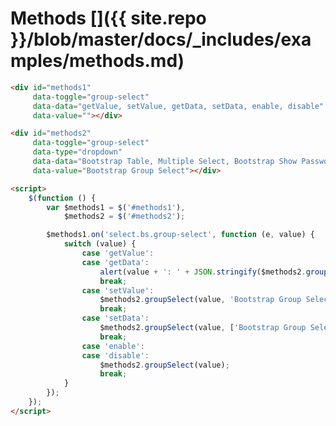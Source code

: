 # Methods []({{ site.repo }}/blob/master/docs/_includes/examples/methods.md)

<div id="methods1"
     data-toggle="group-select"
     data-data="getValue, setValue, getData, setData, enable, disable"
     data-value=""></div>

<div id="methods2"
     data-toggle="group-select"
     data-type="dropdown"
     data-data="Bootstrap Table, Multiple Select, Bootstrap Show Password, Bootstrap Group Select"
     data-value="Bootstrap Group Select"></div>

<script>
    $(function () {
        var $methods1 = $('#methods1'),
            $methods2 = $('#methods2');

        $methods1.on('select.bs.group-select', function (e, value) {
            switch (value) {
                case 'getValue':
                case 'getData':
                    alert(value + ': ' + JSON.stringify($methods2.groupSelect(value)));
                    break;
                case 'setValue':
                    $methods2.groupSelect(value, 'Bootstrap Group Select');
                    break;
                case 'setData':
                    $methods2.groupSelect(value, ['Bootstrap Group Select', 'Bootstrap Table']);
                    break;
                case 'enable':
                case 'disable':
                    $methods2.groupSelect(value);
                    break;
            }
        });
    });
</script>

```html
<div id="methods1"
     data-toggle="group-select"
     data-data="getValue, setValue, getData, setData, enable, disable"
     data-value=""></div>

<div id="methods2"
     data-toggle="group-select"
     data-type="dropdown"
     data-data="Bootstrap Table, Multiple Select, Bootstrap Show Password, Bootstrap Group Select"
     data-value="Bootstrap Group Select"></div>

<script>
    $(function () {
        var $methods1 = $('#methods1'),
            $methods2 = $('#methods2');

        $methods1.on('select.bs.group-select', function (e, value) {
            switch (value) {
                case 'getValue':
                case 'getData':
                    alert(value + ': ' + JSON.stringify($methods2.groupSelect(value)));
                    break;
                case 'setValue':
                    $methods2.groupSelect(value, 'Bootstrap Group Select');
                    break;
                case 'setData':
                    $methods2.groupSelect(value, ['Bootstrap Group Select', 'Bootstrap Table']);
                    break;
                case 'enable':
                case 'disable':
                    $methods2.groupSelect(value);
                    break;
            }
        });
    });
</script>
```
